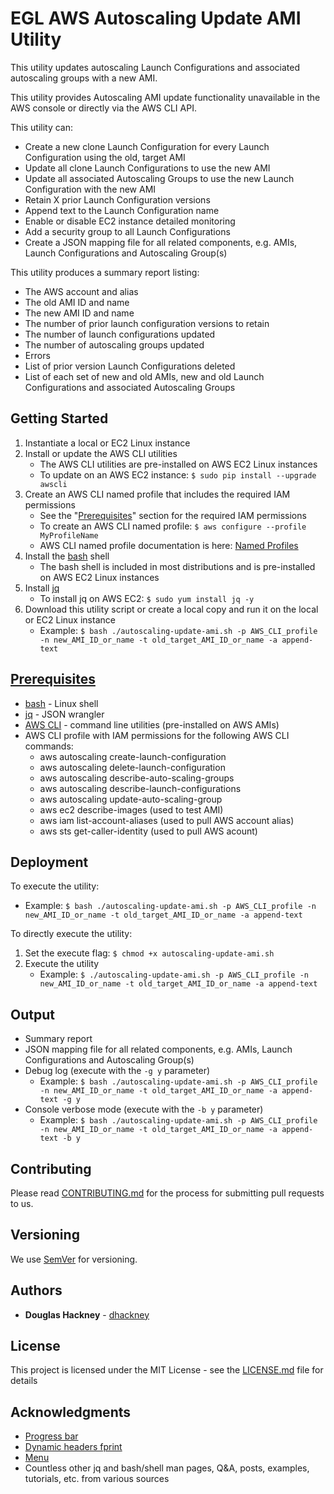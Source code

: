 # EGL AWS Autoscaling Update AMI Utility

This utility updates autoscaling Launch Configurations and associated autoscaling groups with a new AMI.

This utility provides Autoscaling AMI update functionality unavailable in the AWS console or directly via the AWS CLI API. 

This utility can: 

* Create a new clone Launch Configuration for every Launch Configuration using the old, target AMI
* Update all clone Launch Configurations to use the new AMI
* Update all associated Autoscaling Groups to use the new Launch Configuration with the new AMI
* Retain X prior Launch Configuration versions  
* Append text to the Launch Configuration name
* Enable or disable EC2 instance detailed monitoring
* Add a security group to all Launch Configurations 
* Create a JSON mapping file for all related components, e.g. AMIs, Launch Configurations and Autoscaling Group(s)   

This utility produces a summary report listing:

* The AWS account and alias
* The old AMI ID and name
* The new AMI ID and name
* The number of prior launch configuration versions to retain
* The number of launch configurations updated
* The number of autoscaling groups updated
* Errors
* List of prior version Launch Configurations deleted
* List of each set of new and old AMIs, new and old Launch Configurations and associated Autoscaling Groups  


## Getting Started

1. Instantiate a local or EC2 Linux instance
2. Install or update the AWS CLI utilities
    * The AWS CLI utilities are pre-installed on AWS EC2 Linux instances
    * To update on an AWS EC2 instance: `$ sudo pip install --upgrade awscli` 
3. Create an AWS CLI named profile that includes the required IAM permissions 
    * See the "[Prerequisites](#prerequisites)" section for the required IAM permissions
    * To create an AWS CLI named profile: `$ aws configure --profile MyProfileName`
    * AWS CLI named profile documentation is here: [Named Profiles](http://docs.aws.amazon.com/cli/latest/userguide/cli-multiple-profiles.html)
4. Install the [bash](https://www.gnu.org/software/bash/) shell
    * The bash shell is included in most distributions and is pre-installed on AWS EC2 Linux instances
5. Install [jq](https://github.com/stedolan/jq) 
    * To install jq on AWS EC2: `$ sudo yum install jq -y`
6. Download this utility script or create a local copy and run it on the local or EC2 Linux instance
    * Example: `$ bash ./autoscaling-update-ami.sh -p AWS_CLI_profile -n new_AMI_ID_or_name -t old_target_AMI_ID_or_name -a append-text`  

## [Prerequisites](#prerequisites)

* [bash](https://www.gnu.org/software/bash/) - Linux shell 
* [jq](https://github.com/stedolan/jq) - JSON wrangler
* [AWS CLI](https://aws.amazon.com/cli/) - command line utilities (pre-installed on AWS AMIs) 
* AWS CLI profile with IAM permissions for the following AWS CLI commands:  
  * aws autoscaling create-launch-configuration
  * aws autoscaling delete-launch-configuration
  * aws autoscaling describe-auto-scaling-groups
  * aws autoscaling describe-launch-configurations
  * aws autoscaling update-auto-scaling-group
  * aws ec2 describe-images (used to test AMI)
  * aws iam list-account-aliases (used to pull AWS account alias)
  * aws sts get-caller-identity (used to pull AWS acount)


## Deployment

To execute the utility:

  * Example: `$ bash ./autoscaling-update-ami.sh -p AWS_CLI_profile -n new_AMI_ID_or_name -t old_target_AMI_ID_or_name -a append-text`  

To directly execute the utility:  

1. Set the execute flag: `$ chmod +x autoscaling-update-ami.sh`
2. Execute the utility  
    * Example: `$ ./autoscaling-update-ami.sh -p AWS_CLI_profile -n new_AMI_ID_or_name -t old_target_AMI_ID_or_name -a append-text`    

## Output

* Summary report 
* JSON mapping file for all related components, e.g. AMIs, Launch Configurations and Autoscaling Group(s)
* Debug log (execute with the `-g y` parameter)  
  * Example: `$ bash ./autoscaling-update-ami.sh -p AWS_CLI_profile -n new_AMI_ID_or_name -t old_target_AMI_ID_or_name -a append-text -g y`  
* Console verbose mode (execute with the `-b y` parameter)  
  * Example: `$ bash ./autoscaling-update-ami.sh -p AWS_CLI_profile -n new_AMI_ID_or_name -t old_target_AMI_ID_or_name -a append-text -b y`  

## Contributing

Please read [CONTRIBUTING.md](https://github.com/Enterprise-Group-Ltd/aws-autoscaling-update-ami/blob/master/CONTRIBUTING.md) for the process for submitting pull requests to us.

## Versioning

We use [SemVer](http://semver.org/) for versioning. 

## Authors

* **Douglas Hackney** - [dhackney](https://github.com/dhackney)

## License

This project is licensed under the MIT License - see the [LICENSE.md](https://github.com/Enterprise-Group-Ltd/aws-autoscaling-update-ami/blob/master/LICENSE) file for details

## Acknowledgments

* [Progress bar](https://stackoverflow.com/questions/238073/how-to-add-a-progress-bar-to-a-shell-script)  
* [Dynamic headers fprint](https://stackoverflow.com/questions/5799303/print-a-character-repeatedly-in-bash)
* [Menu](https://stackoverflow.com/questions/30182086/how-to-use-goto-statement-in-shell-script)
* Countless other jq and bash/shell man pages, Q&A, posts, examples, tutorials, etc. from various sources  

